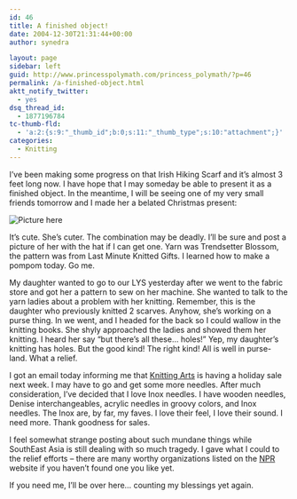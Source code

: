 ```yaml
---
id: 46
title: A finished object!
date: 2004-12-30T21:31:44+00:00
author: synedra

layout: page
sidebar: left
guid: http://www.princesspolymath.com/princess_polymath/?p=46
permalink: /a-finished-object.html
aktt_notify_twitter:
  - yes
dsq_thread_id:
  - 1877196784
tc-thumb-fld:
  - 'a:2:{s:9:"_thumb_id";b:0;s:11:"_thumb_type";s:10:"attachment";}'
categories:
  - Knitting
---
```

I&#8217;ve been making some progress on that Irish Hiking Scarf and it&#8217;s almost 3 feet long now. I have hope that I may someday be able to present it as a finished object. In the meantime, I will be seeing one of my very small friends tomorrow and I made her a belated Christmas present:
  
![Picture here](http://www.perlgoddess.com/blog/images/Kaily_hat.jpg)
  
It&#8217;s cute. She&#8217;s cuter. The combination may be deadly. I&#8217;ll be sure and post a picture of her with the hat if I can get one. Yarn was Trendsetter Blossom, the pattern was from Last Minute Knitted Gifts. I learned how to make a pompom today. Go me.
  
My daughter wanted to go to our LYS yesterday after we went to the fabric store and got her a pattern to sew on her machine. She wanted to talk to the yarn ladies about a problem with her knitting. Remember, this is the daughter who previously knitted 2 scarves. Anyhow, she&#8217;s working on a purse thing. In we went, and I headed for the back so I could wallow in the knitting books. She shyly approached the ladies and showed them her knitting. I heard her say &#8220;but there&#8217;s all these&#8230; holes!&#8221; Yep, my daughter&#8217;s knitting has holes. But the good kind! The right kind! All is well in purse-land. What a relief.
  
I got an email today informing me that [Knitting Arts](http://www.goknit.com/) is having a holiday sale next week. I may have to go and get some more needles. After much consideration, I&#8217;ve decided that I love Inox needles. I have wooden needles, Denise interchangeables, acrylic needles in groovy colors, and Inox needles. The Inox are, by far, my faves. I love their feel, I love their sound. I need more. Thank goodness for sales.
  
I feel somewhat strange posting about such mundane things while SouthEast Asia is still dealing with so much tragedy. I gave what I could to the relief efforts &#8211; there are many worthy organizations listed on the [NPR](http://www.npr.org/templates/story/story.php?storyId=4248155) website if you haven&#8217;t found one you like yet.
  
If you need me, I&#8217;ll be over here&#8230; counting my blessings yet again.